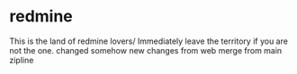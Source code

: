 # redmine
This is the land of redmine lovers/ Immediately leave the territory if you are not the one.
changed somehow
new changes
from web
merge from main
zipline